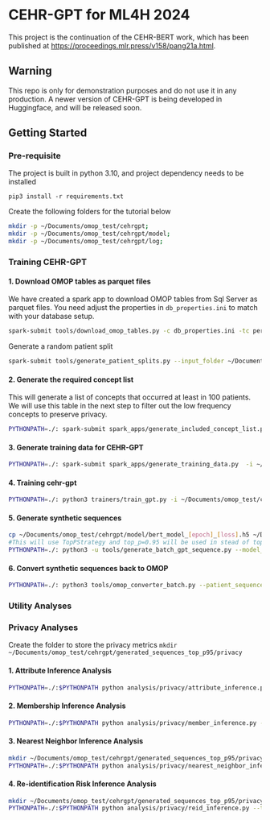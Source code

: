 # CEHR-GPT for ML4H 2024

This project is the continuation of the CEHR-BERT work, which has been published
at https://proceedings.mlr.press/v158/pang21a.html. 

## Warning
This repo is only for demonstration purposes and do not use it in any production. 
A newer version of CEHR-GPT is being developed in Huggingface, and will be released soon. 

## Getting Started

### Pre-requisite

The project is built in python 3.10, and project dependency needs to be installed

`pip3 install -r requirements.txt`

Create the following folders for the tutorial below

```bash
mkdir -p ~/Documents/omop_test/cehrgpt;
mkdir -p ~/Documents/omop_test/cehrgpt/model;
mkdir -p ~/Documents/omop_test/cehrgpt/log;
```
### Training CEHR-GPT
#### 1. Download OMOP tables as parquet files

We have created a spark app to download OMOP tables from Sql Server as parquet files. You need adjust the properties
in `db_properties.ini` to match with your database setup.

```bash
spark-submit tools/download_omop_tables.py -c db_properties.ini -tc person visit_occurrence condition_occurrence procedure_occurrence drug_exposure measurement observation_period concept concept_relationship concept_ancestor -o ~/Documents/omop_test/
```
Generate a random patient split
```bash
spark-submit tools/generate_patient_splits.py --input_folder ~/Documents/omop_test/ --output_folder ~/Documents/omop_test/
```
#### 2. Generate the required concept list

This will generate a list of concepts that occurred at least in 100 patients. We will use this table in the next step to
filter out the low frequency concepts to preserve privacy.
```bash
PYTHONPATH=./: spark-submit spark_apps/generate_included_concept_list.py --input_folder ~/Documents/omop_test/ --output_folder ~/Documents/omop_test/ --min_num_of_patients 100
```

#### 3. Generate training data for CEHR-GPT
```bash
PYTHONPATH=./: spark-submit spark_apps/generate_training_data.py  -i ~/Documents/omop_test/ -o ~/Documents/omop_test/cehrgpt/ -tc condition_occurrence procedure_occurrence drug_exposure --gpt_patient_sequence --att_type day --date_filter 1985-01-01 --include_concept_list --is_new_patient_representation -iv  
```

#### 4. Training cehr-gpt
```bash
PYTHONPATH=./: python3 trainers/train_gpt.py -i ~/Documents/omop_test/cehrgpt/patient_sequence/train -o ~/Documents/omop_test/cehrgpt/ --concept_path ~/Documents/omop_test/concept -d 16 -b 32 -m 512 --print_every 100000 -e 2 --min_num_of_concepts 20 --max_num_of_visits 100000 --num_of_patients 1024 --sampling_batch_size 256 -lr 5e-5 --save_checkpoint --save_freq 10000 --including_long_sequence &> ~/Documents/omop_test/cehrgpt/log/gpt_model_continous_training.out &
```

#### 5. Generate synthetic sequences
```bash
cp ~/Documents/omop_test/cehrgpt/model/bert_model_[epoch]_[loss].h5 ~/Documents/omop_test/cehrgpt/model/bert_model.h5
#This will use TopPStrategy and top_p=0.95 will be used in stead of top_k=300 
PYTHONPATH=./: python3 -u tools/generate_batch_gpt_sequence.py --model_folder ~/Documents/omop_test/cehrgpt/model --output_folder ~/Documents/omop_test/cehrgpt/generated_sequences_top_p95/ --num_of_patients 100000 --batch_size 256 --buffer_size 1024 --context_window 512 --top_k 300 --top_p 0.95 --temperature 1.0 --demographic_data_path ~/Documents/omop_test/cehrgpt/patient_sequence/train --sampling_strategy TopPStrategy &> ~/Documents/omop_test/cehrgpt/log/model_inference_correct_snapshot_top_p95.out &
```

#### 6. Convert synthetic sequences back to OMOP
```bash
PYTHONPATH=./: python3 tools/omop_converter_batch.py --patient_sequence_path ~/Documents/omop_test/cehrgpt/generated_sequences_top_p95/ --output_folder ~/Documents/omop_test/cehrgpt/restored_omop_top_p95/ --concept_path ~/Documents/omop_test/concept --buffer_size 10000 --cpu_cores 10
```

### Utility Analyses


### Privacy Analyses
Create the folder to store the privacy metrics 
``
mkdir ~/Documents/omop_test/cehrgpt/generated_sequences_top_p95/privacy
``
#### 1. Attribute Inference Analysis
```bash
PYTHONPATH=./:$PYTHONPATH python analysis/privacy/attribute_inference.py --training_data_folder ~/Documents/omop_test/cehrgpt/patient_sequence/train  --output_folder ~/Documents/omop_test/cehrgpt/generated_sequences_top_p95/privacy --synthetic_data_folder ~/Documents/omop_test/cehrgpt/generated_sequences_top_p95/ --tokenizer_path ~/Documents/omop_test/cehrgpt/model --attribute_config analysis/privacy/attribute_inference_config.yml --n_iterations 10 --num_of_samples 10000
```
#### 2. Membership Inference Analysis
```bash
PYTHONPATH=./:$PYTHONPATH python analysis/privacy/member_inference.py --training_data_folder  ~/Documents/omop_test/cehrgpt/patient_sequence/train --evaluation_data_folder  ~/Documents/omop_test/cehrgpt/patient_sequence/test --output_folder ~/Documents/omop_test/cehrgpt/generated_sequences_top_p95/privacy --synthetic_data_folder ~/Documents/omop_test/cehrgpt/generated_sequences_top_p95/ --tokenizer_path ~/Documents/omop_test/cehrgpt/model --n_iterations 10 --num_of_samples 10000
```
#### 3. Nearest Neighbor Inference Analysis
```bash
mkdir ~/Documents/omop_test/cehrgpt/generated_sequences_top_p95/privacy/nearest_neighbor_inference;
PYTHONPATH=./:$PYTHONPATH python analysis/privacy/nearest_neighbor_inference.py --training_data_folder ~/Documents/omop_test/cehrgpt/patient_sequence/train --evaluation_data_folder ~/Documents/omop_test/cehrgpt/patient_sequence/test --metrics_folder ~/Documents/omop_test/cehrgpt/generated_sequences_top_p95/privacy/nearest_neighbor_inference --synthetic_data_folder ~/Documents/omop_test/cehrgpt/generated_sequences_top_p95/ --concept_tokenizer_path ~/Documents/omop_test/cehrgpt/model --n_iterations 10 --num_of_samples 10000
```
#### 4. Re-identification Risk Inference Analysis
```bash
mkdir ~/Documents/omop_test/cehrgpt/generated_sequences_top_p95/privacy/reid;
PYTHONPATH=./:$PYTHONPATH python analysis/privacy/reid_inference.py --training_data_folder ~/Documents/omop_test/cehrgpt/patient_sequence/train --evaluation_data_folder ~/Documents/omop_test/cehrgpt/patient_sequence/test --output_folder ~/Documents/omop_test/cehrgpt/generated_sequences_top_p95/privacy/reid --synthetic_data_folder ~/Documents/omop_test/cehrgpt/generated_sequences_top_p95/
```